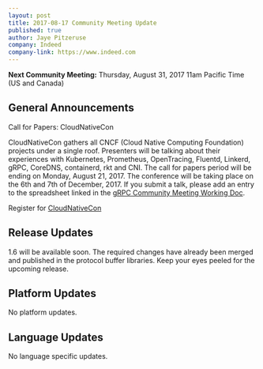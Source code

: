 ```yaml
---
layout: post
title: 2017-08-17 Community Meeting Update
published: true
author: Jaye Pitzeruse
company: Indeed
company-link: https://www.indeed.com
--- 
```


**Next Community Meeting:** Thursday, August 31, 2017 11am Pacific Time (US and Canada)

## General Announcements

Call for Papers: CloudNativeCon

CloudNativeCon gathers all CNCF (Cloud Native Computing Foundation) projects under a single roof. 
Presenters will be talking about their experiences with Kubernetes, Prometheus, OpenTracing, Fluentd, Linkerd, gRPC, CoreDNS, containerd, rkt and CNI.
The call for papers period will be ending on Monday, August 21, 2017.
The conference will be taking place on the 6th and 7th of December, 2017.
If you submit a talk, please add an entry to the spreadsheet linked in the [gRPC Community Meeting Working Doc](https://docs.google.com/document/d/1DTMEbBNmzNbZBh8nOivsnnw3CwUr1Q7WGRe7rNxyHOU/edit#bookmark=id.7qk9qf3ri75m).

Register for [CloudNativeCon](https://events.linuxfoundation.org/events/cloudnativecon-and-kubecon-north-america/attend/register)

## Release Updates

1.6 will be available soon.
The required changes have already been merged and published in the protocol buffer libraries.
Keep your eyes peeled for the upcoming release.

## Platform Updates

No platform updates.

## Language Updates

No language specific updates.
